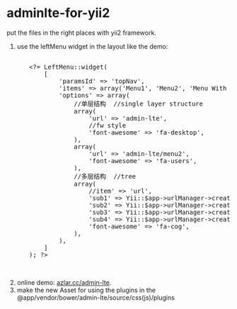 # adminlte-for-yii2

put the files in the right places with yii2 framework.

1. use the leftMenu widget in the layout like the demo:
  <pre>

      &lt;?= LeftMenu::widget(
          [
              'paramsId' => 'topNav',
              'items' => array('Menu1', 'Menu2', 'Menu With Sub'),
              'options' => array(
                  //单层结构  //single layer structure
                  array(
                      'url' => 'admin-lte',
                      //fw style
                      'font-awesome' => 'fa-desktop',
                  ),
                  array(
                      'url' => 'admin-lte/menu2',
                      'font-awesome' => 'fa-users',
                  ),
                  //多层结构  //tree
                  array(
                      //item' => 'url',
                      'sub1' => Yii::$app->urlManager->createUrl(['admin-lte/menu3', 'sub' => 1]),
                      'sub2' => Yii::$app->urlManager->createUrl(['admin-lte/menu3', 'sub' => 2]),
                      'sub3' => Yii::$app->urlManager->createUrl(['admin-lte/menu3', 'sub' => 3]),
                      'sub4' => Yii::$app->urlManager->createUrl(['admin-lte/menu3', 'sub' => 4]),
                      'font-awesome' => 'fa-cog',
                  ),
              ),
          ]
      ); ?>

  </pre>
2. online demo: [azlar.cc/admin-lte](http://www.azlar.cc/admin-lte).
3. make the new Asset for using the plugins in the @app/vendor/bower/admin-lte/source/css(js)/plugins


  

